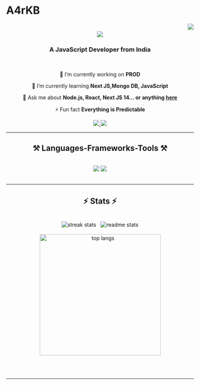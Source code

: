 # A4rKB
<img align="right" src="https://visitor-badge.laobi.icu/badge?page_id=AayusBhat26"/>

<h1 align="center">
    <img src="https://readme-typing-svg.herokuapp.com/?font=Righteous&size=35&center=true&vCenter=true&width=500&height=70&duration=4000&lines=Hi+There!+👋;+I'm+Aayush+Kumar+Bhat!;" />
</h1>

<h3 align="center">A JavaScript Developer from India </h3>

<br/>

<div align="center">
 
 🔭 I’m currently working on **PROD**
 
 🌱 I’m currently learning **Next JS,Mongo DB, JavaScript**

💬 Ask me about **Node.js, React, Next JS 14... or anything [here](https://github.com/salesp07/salesp07/issues)**

⚡ Fun fact **Everything is Predictable**

 </div>
 
<div align="center"> 
  <a href="mailto:pedro.sales.muniz@gmail.com">
    <img src="https://img.shields.io/badge/Gmail-333333?style=for-the-badge&logo=gmail&logoColor=red" />
  </a>
  <a href="https://linkedin.com/in/pedro-sales-muniz" target="_blank">
    <img src="https://img.shields.io/badge/LinkedIn-0077B5?style=for-the-badge&logo=linkedin&logoColor=white" target="_blank" />
  </a>
</div>

 <hr/>
 
<h2 align="center">⚒️ Languages-Frameworks-Tools ⚒️</h2>
<br/>
<div align="center">
    <img src="https://skillicons.dev/icons?i=react,mui,html,css,vscode,github,figma,tailwind,git" />
    <img src="https://skillicons.dev/icons?i=nodejs,python,javascript,typescript,express,firebase,mongodb,c,cpp,java,nextjs,mysql" /><br>
</div>

<br/>


<hr/>

<h2 align="center">⚡ Stats ⚡</h2>
<br>
<div align=center>
  <img  src="https://github-readme-streak-stats-salesp07.vercel.app?user=AayusBhat26&theme=tokyonight&hide_border=false&border_radius=6&date_format=M%20j%5B%2C%20Y%5D&card_width=400" alt="streak stats"/>
<!--   &nbsp; &nbsp;  -->
    &nbsp;
  <img  src="https://github-readme-stats.vercel.app/api?username=AayusBhat26&count_private=false&show_icons=true&theme=tokyonight&rank_icon=github&border_radius=10&card_widht=400" alt="readme stats" />
  <br/>
  <br/>
  <img width=325 align="center" src="https://github-readme-stats-salesp07.vercel.app/api/top-langs/?username=AayusBhat26&hide=HTML&langs_count=8&layout=compact&theme=react&border_radius=10&size_weight=0.5&count_weight=0.5&exclude_repo=github-readme-stats" alt="top langs" />
</div>

<br/><br/>

<hr/>


<br/>
